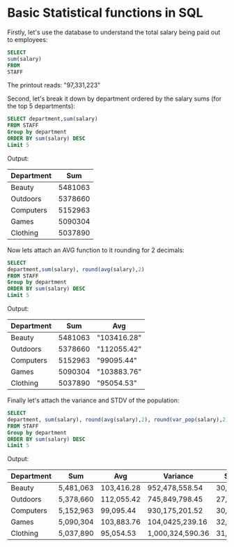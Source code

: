 # Basic Statistical functions in SQL

Firstly, let's use the database to understand the total salary being paid out to employees:
```sql
SELECT
sum(salary)
FROM
STAFF
```
The printout reads: "97,331,223"

Second, let's break it down by department ordered by the salary sums (for the top 5 departments):
```sql
SELECT department,sum(salary)
FROM STAFF
Group by department
ORDER BY sum(salary) DESC
Limit 5
```
Output:

| Department | Sum     |
|------------|---------|
| Beauty     | 5481063 |
| Outdoors   | 5378660 |
| Computers  | 5152963 |
| Games      | 5090304 |
| Clothing   | 5037890 |


Now lets attach an AVG function to it rounding for 2 decimals:
```sql
SELECT
department,sum(salary), round(avg(salary),2)
FROM STAFF
Group by department
ORDER BY sum(salary) DESC
Limit 5
```
Output:

| Department | Sum     | Avg         |
|------------|---------|-------------|
| Beauty     | 5481063 | "103416.28" |
| Outdoors   | 5378660 | "112055.42" |
| Computers  | 5152963 | "99095.44"  |
| Games      | 5090304 | "103883.76" |
| Clothing   | 5037890 | "95054.53"  |


Finally let's attach the variance and STDV of the population:
```sql
SELECT
department, sum(salary), round(avg(salary),2), round(var_pop(salary),2), round(stddev_pop(salary),2)
FROM STAFF
Group by department
ORDER BY sum(salary) DESC
Limit 5
```
Output:

| Department | Sum     | Avg         | Variance        | STDV       |				
|------------|---------|-------------|-----------------|------------|				
| Beauty     | 5,481,063 | 103,416.28 | 952,478,558.54  | 30,862.25 |				
| Outdoors   | 5,378,660 | 112,055.42 | 745,849,798.45  | 27,310.25 |				
| Computers  | 5,152,963 | 99,095.44  | 930,175,201.52  | 30,498.77 |				
| Games      | 5,090,304 | 103,883.76 | 104,0425,239.16 | 32,255.62 |				
| Clothing   | 5,037,890 | 95,054.53  | 1,000,324,590.36 | 31,627.91 |				
